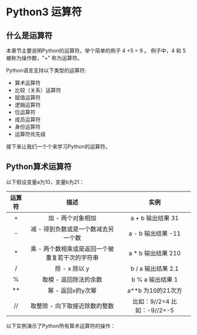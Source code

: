 # Python3 运算符

## 什么是运算符

本章节主要说明Python的运算符。举个简单的例子 4 +5 = 9 。 例子中，4 和 5 被称为操作数，"+" 称为运算符。

Python语言支持以下类型的运算符:

+ 算术运算符
+ 比较（关系）运算符
+ 赋值运算符
+ 逻辑运算符
+ 位运算符
+ 成员运算符
+ 身份运算符
+ 运算符优先级

接下来让我们一个个来学习Python的运算符。

## Python算术运算符

以下假设变量a为10，变量b为21：

运算符|描述|实例
:-:|:-:|:-:
+|	加 - 两个对象相加|	a + b 输出结果 31
-|	减 - 得到负数或是一个数减去另一个数|	a - b 输出结果 -11
*|	乘 - 两个数相乘或是返回一个被重复若干次的字符串|	a * b 输出结果 210
/|	除 - x 除以 y|	b / a 输出结果 2.1
%|	取模 - 返回除法的余数|	b % a 输出结果 1
**|	幂 - 返回x的y次幂|	a**b 为10的21次方
//|	取整除 - 向下取接近除数的整数|比如：9//2=4 比如：-9//2=-5

以下实例演示了Python所有算术运算符的操作：